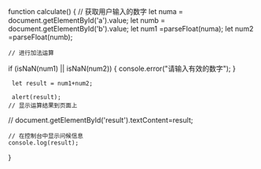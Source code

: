 function calculate() {
    // 获取用户输入的数字
    let numa = document.getElementById('a').value;
    let numb = document.getElementById('b').value;
    let num1 =parseFloat(numa);
    let num2 =parseFloat(numb);

    // 进行加法运算
   if (isNaN(num1) || isNaN(num2)) {
      console.error("请输入有效的数字");
    }
   
     let result = num1+num2; 
    
     alert(result);
    // 显示运算结果到页面上
   // document.getElementById('result').textContent=result;
  
    // 在控制台中显示问候信息
    console.log(result);
  }
